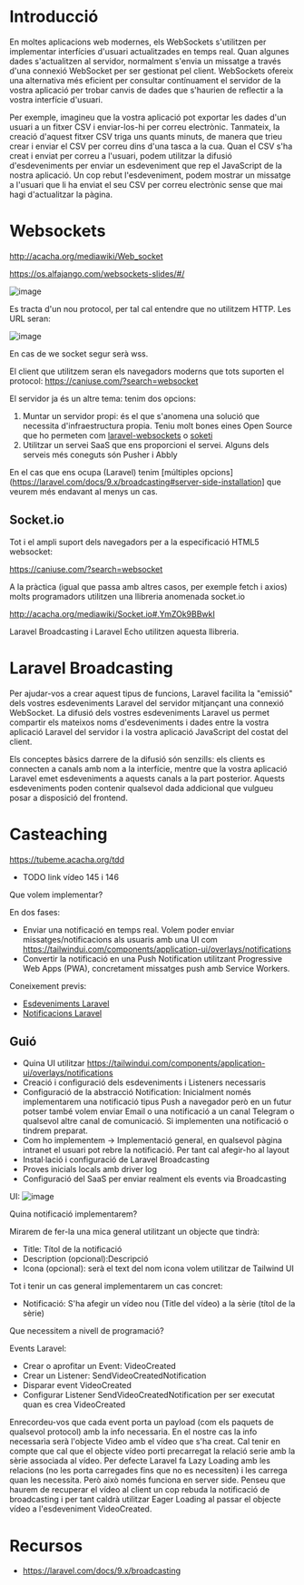 # Introducció

En moltes aplicacions web modernes, els WebSockets s'utilitzen per implementar interfícies d'usuari actualitzades en temps real. 
Quan algunes dades s'actualitzen al servidor, normalment s'envia un missatge a través d'una connexió WebSocket per ser gestionat pel client. 
WebSockets ofereix una alternativa més eficient per consultar contínuament el servidor de la vostra aplicació per trobar canvis de dades que s'haurien de 
reflectir a la vostra interfície d'usuari.
  
Per exemple, imagineu que la vostra aplicació pot exportar les dades d'un usuari a un fitxer CSV i enviar-los-hi per correu electrònic. 
Tanmateix, la creació d'aquest fitxer CSV triga uns quants minuts, de manera que trieu crear i enviar el CSV per correu dins d'una tasca a la cua. 
Quan el CSV s'ha creat i enviat per correu a l'usuari, podem utilitzar la difusió d'esdeveniments per enviar un esdeveniment que rep el JavaScript de la 
nostra aplicació. Un cop rebut l'esdeveniment, podem mostrar un missatge a l'usuari que li ha enviat el seu CSV per correu electrònic sense que mai 
hagi d'actualitzar la pàgina.

# Websockets

http://acacha.org/mediawiki/Web_socket

https://os.alfajango.com/websockets-slides/#/

![image](https://user-images.githubusercontent.com/4015406/165041989-20db7beb-cd2e-4300-ae81-5ddf4c4e7f18.png)

Es tracta d'un nou protocol, per tal cal entendre que no utilitzem HTTP. Les URL seran:

![image](https://user-images.githubusercontent.com/4015406/165042165-84ee0a4b-88a9-49b8-81de-c5f8d450bcb2.png)

En cas de we socket segur serà wss.

El client que utilitzem seran els navegadors moderns que tots suporten el protocol: https://caniuse.com/?search=websocket

El servidor ja és un altre tema: tenim dos opcions:

1) Muntar un servidor propi: és el que s'anomena una solució que necessita d'infraestructura propia. Teniu molt bones eines Open Source que ho permeten com [laravel-websockets](https://github.com/beyondcode/laravel-websockets) o [soketi](https://docs.soketi.app/)
2) Utilitzar un servei SaaS que ens proporcioni el servei. Alguns dels serveis més coneguts són Pusher i Abbly

En el cas que ens ocupa (Laravel) tenim [múltiples opcions](https://laravel.com/docs/9.x/broadcasting#server-side-installation] que veurem més endavant al menys un cas.

## Socket.io

Tot i el ampli suport dels navegadors per a la especificació HTML5 websocket:

https://caniuse.com/?search=websocket

A la pràctica (igual que passa amb altres casos, per exemple fetch i axios) molts programadors utilitzen una llibreria anomenada socket.io

http://acacha.org/mediawiki/Socket.io#.YmZOk9BBwkI

Laravel Broadcasting i Laravel Echo utilitzen aquesta llibreria.
  
# Laravel Broadcasting

Per ajudar-vos a crear aquest tipus de funcions, Laravel facilita la "emissió" dels vostres esdeveniments Laravel del servidor mitjançant una connexió 
WebSocket. La difusió dels vostres esdeveniments Laravel us permet compartir els mateixos noms d'esdeveniments i dades entre la vostra aplicació Laravel 
del servidor i la vostra aplicació JavaScript del costat del client.

Els conceptes bàsics darrere de la difusió són senzills: els clients es connecten a canals amb nom a la interfície, mentre que la vostra aplicació Laravel emet esdeveniments a aquests canals a la part posterior. Aquests esdeveniments poden contenir qualsevol dada addicional que vulgueu posar a disposició del frontend.

# Casteaching

https://tubeme.acacha.org/tdd

- TODO link vídeo 145 i 146

Que volem implementar?

En dos fases:
- Enviar una notificació en temps real. Volem poder enviar missatges/notificacions als usuaris amb una UI com https://tailwindui.com/components/application-ui/overlays/notifications
- Convertir la notificació en una Push Notification utilitzant Progressive Web Apps (PWA), concretament missatges push amb Service Workers.

Coneixement previs:
- [Esdeveniments Laravel](https://laravel.com/docs/9.x/events#main-content)
- [Notificacions Laravel](https://laravel.com/docs/9.x/notifications)


## Guió

- Quina UI utilitzar https://tailwindui.com/components/application-ui/overlays/notifications
- Creació i configuració dels esdeveniments i Listeners necessaris
- Configuració de la abstracció Notification: Inicialment només implementarem una notificació tipus Push a navegador però en un futur potser també volem enviar Email o una notificació a un canal Telegram o qualsevol altre canal de comunicació. Si implementen una notificació o tindrem preparat.
- Com ho implementem -> Implementació general, en qualsevol pàgina intranet el usuari pot rebre la notificació. Per tant cal afegir-ho al layout
- Instal·lació i configuració de Laravel Broadcasting
- Proves inicials locals amb driver log
- Configuració del SaaS per enviar realment els events via Broadcasting

UI:
![image](https://user-images.githubusercontent.com/4015406/165044727-80c70f07-f65c-41b4-bd92-cb4e008d158d.png)

Quina notificació implementarem?

Mirarem de fer-la una mica general utilitzant un objecte que tindrà:
- Title: Títol de la notificació
- Description (opcional):Descripció
- Icona (opcional): serà el text del nom icona volem utilitzar de Tailwind UI

Tot i tenir un cas general implementarem un cas concret:
- Notificació: S'ha afegir un vídeo nou (Title del vídeo) a la sèrie (títol de la sèrie)

Que necessitem a nivell de programació?

Events Laravel: 
- Crear o aprofitar un Event: VideoCreated
- Crear un Listener: SendVideoCreatedNotification
- Disparar event VideoCreated
- Configurar Listener SendVideoCreatedNotification per ser executat quan es crea VideoCreated

Enrecordeu-vos que cada event porta un payload (com els paquets de qualsevol protocol) amb la info necessaria. En el nostre cas la info necessarìa serà 
l'objecte Video amb el vídeo que s'ha creat. Cal tenir en compte que cal que el objecte vídeo porti precarregat la relació serie amb la sèrie associada al vídeo. Per defecte Laravel fa Lazy Loading amb les relacions (no les porta carregades fins que no es necessiten) i les carrega quan les necessita. Però això només funciona en server side. Penseu que haurem de recuperar el vídeo al client un cop rebuda la notificació de broadcasting i per tant caldrà utilitzar Eager Loading al passar el objecte vídeo a l'esdeveniment VideoCreated.

# Recursos
  
- https://laravel.com/docs/9.x/broadcasting
